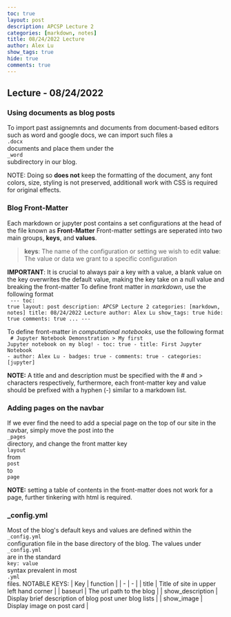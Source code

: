 ```yaml
---
toc: true
layout: post
description: APCSP Lecture 2
categories: [markdown, notes]
title: 08/24/2022 Lecture
author: Alex Lu
show_tags: true
hide: true
comments: true
---
```

<style>
    code {display: block; white-space: pre-wrap;}
</style>

## Lecture - 08/24/2022

### Using documents as blog posts
To import past assignemnts and documents from document-based editors such as word and google docs, we can import such files a `.docx` documents and place them under the `_word` subdirectory in our blog. 

NOTE: Doing so **does not** keep the formatting of the document, any font colors, size, styling is not preserved, additionall work with CSS is required for original effects.

### Blog Front-Matter
Each markdown or jupyter post contains a set configurations at the head of the file known as **Front-Matter**
Front-matter settings are seperated into two main groups, **keys**, and **values**.
> **keys**: The name of the configuration or setting we wish to edit
> **value**: The value or data we grant to a specific configuration

**IMPORTANT**: It is crucial to always pair a key with a value, a blank value on the key overwrites the default value, making the key take on a null value and breaking the front-matter
To define front matter in *markdown*, use the following format
<code>
    ---
    toc: true
    layout: post
    description: APCSP Lecture 2
    categories: [markdown, notes]
    title: 08/24/2022 Lecture
    author: Alex Lu
    show_tags: true
    hide: true
    comments: true
    ...
    ---
</code> 

To define front-matter in *computational notebooks*, use the following format
<code>
    # Jupyter Notebook Demonstration
    > My first Jupyter notebook on my blog!
    - toc: true
    - title: First Jupyter Notebook
    - author: Alex Lu
    - badges: true
    - comments: true
    - categories: [jupyter]
</code>

**NOTE:** A title and and description must be specified with the # and > characters respectively, furthermore, each front-matter key and value should be prefixed with a hyphen (-) similar to a markdown list.

### Adding pages on the navbar
If we ever find the need to add a special page on the top of our site in the navbar, simply move the post into the `_pages` directory, and change the front matter key `layout` from `post` to `page`

**NOTE:** setting a table of contents in the front-matter does not work for a page, further tinkering with html is required.

### _config.yml
Most of the blog's default keys and values are defined within the `_config.yml` configuration file in the base directory of the blog.
The values under `_config.yml` are in the standard `key: value` syntax prevalent in most `.yml` files.
NOTABLE KEYS:
| Key | function |
| - | - |
| title | Title of site in upper left hand corner |
| baseurl | The url path to the blog |
| show_description | Display brief description of blog post uner blog lists |
| show_image | Display image on post card |
